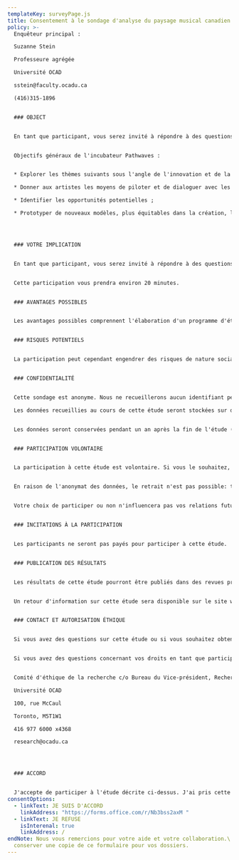 ```yaml
---
templateKey: surveyPage.js
title: Consentement à le sondage d'analyse du paysage musical canadien
policy: >-
  Enquêteur principal :

  Suzanne Stein

  Professeure agrégée

  Université OCAD

  sstein@faculty.ocadu.ca

  (416)315-1896


  ### OBJECT


  En tant que participant, vous serez invité à répondre à des questions sur les changements qui affectent le paysage musical au Canada, y compris les possibilités et les obstacles à sa participation à l'aide des technologies numériques. Cette recherche permettra d'orienter le contenu et le programme d'études de l'incubateur Pathwaves, un partenariat entre Envision Management, le Centre Phi et l'Université OCAD. Cette recherche est menée par l'Université OCAD, sous la supervision de Suzanne Stein, directrice du Super Ordinary Lab de l'Université OCAD.


  Objectifs généraux de l'incubateur Pathwaves :


  * Explorer les thèmes suivants sous l'angle de l'innovation et de la perturbation numérique, en particulier la musique enregistrée, les performances musicales en direct ainsi que leur processus créatif ;

  * Donner aux artistes les moyens de piloter et de dialoguer avec les évolutions technologiques en remettant en cause l'inégalité systémique et l'inaccessibilité des modèles actuels ;

  * Identifier les opportunités potentielles ;

  * Prototyper de nouveaux modèles, plus équitables dans la création, la production et la distribution.




  ### VOTRE IMPLICATION


  En tant que participant, vous serez invité à répondre à des questions sur les changements qui affectent le paysage musical au Canada, y compris les possibilités et les obstacles à sa participation à l'aide des technologies numériques.


  Cette participation vous prendra environ 20 minutes.


  ### AVANTAGES POSSIBLES


  Les avantages possibles comprennent l'élaboration d'un programme d'études pour l'incubateur ainsi que des recherches plus approfondies sur des sujets de préoccupation et d'intérêt. Les résultats nous aideront à mieux comprendre l'environnement changeant de l'industrie de la musique au Canada. Nous souhaitons comprendre comment les technologies peuvent aider les musiciens canadiens à expérimenter autour de la musique enregistrée, les performances musicales en direct ainsi que leur processus créatif.


  ### RISQUES POTENTIELS


  La participation peut cependant engendrer des risques de nature sociale. Ces risques comprennent le sentiment ou la possibilité d'un rabaissement de statut en raison des révélations sur les problèmes d'inclusion ou d'exclusion dans l’industrie musicale au Canada, ainsi que l'identification des inconforts potentiels liés aux technologies. Ces préoccupations sont prises en compte dans la conception de l'étude, qui est anonyme et administrée par le serveur sécurisé de l'Université OCAD. Seuls les chercheurs nommés auront accès aux données qui en ressortiront.


  ### CONFIDENTIALITÉ


  Cette sondage est anonyme. Nous ne recueillerons aucun identifiant personnel.

  Les données recueillies au cours de cette étude seront stockées sur des serveurs sécurisés de l'Université OCAD.


  Les données seront conservées pendant un an après la fin de l'étude (Mars 2023), après quoi tous les fichiers seront supprimés. L'accès à ces données sera strictement limité aux chercheurs de l'Université OCAD nommés sur ce projet : Suzanne Stein, Rebecca Black, Fran Rawlings et Ziyan Hossian.


  ### PARTICIPATION VOLONTAIRE


  La participation à cette étude est volontaire. Si vous le souhaitez, vous pouvez refuser de répondre à toute question ou de participer à tout élément de l'étude.  


  En raison de l'anonymat des données, le retrait n'est pas possible: toutes les données saisies seront conservées mais le sondage peut être interrompue, en quittant le processus quand vous le souhaitez.


  Votre choix de participer ou non n'influencera pas vos relations futures avec l'Université OCAD, le Centre Phi ou Envision Management.


  ### INCITATIONS À LA PARTICIPATION


  Les participants ne seront pas payés pour participer à cette étude.


  ### PUBLICATION DES RÉSULTATS


  Les résultats de cette étude pourront être publiés dans des revues professionnelles et présentés lors de conférences et de colloques. Dans toute publication, les données seront présentées sous forme agrégée.


  Un retour d'information sur cette étude sera disponible sur le site web d' Envision Management avec des liens vers les résultats de l'incubateur Pathwaves.


  ### CONTACT ET AUTORISATION ÉTHIQUE


  Si vous avez des questions sur cette étude ou si vous souhaitez obtenir des informations complémentaires, n'hésitez pas à nous contacter. Si vous avez des questions ultérieures sur la recherche, vous pouvez contacter la chercheuse principale Suzanne Stein en utilisant les coordonnées fournies ci-dessus. Cette étude a été examinée et a reçu l'approbation éthique du Comité d'éthique de la recherche de l'Université OCAD (numéro d'approbation du CER: 2021-48). 


  Si vous avez des questions concernant vos droits en tant que participant à cette étude, veuillez contacter:


  Comité d'éthique de la recherche c/o Bureau du Vice-président, Recherche et Innovation

  Université OCAD

  100, rue McCaul

  Toronto, M5T1W1

  416 977 6000 x4368

  research@ocadu.ca




  ### ACCORD


  J'accepte de participer à l'étude décrite ci-dessus. J'ai pris cette décision sur la base des informations que j'ai lu dans le texte d'information et de consentement.  J'ai eu l'occasion de recevoir tous les détails supplémentaires que je souhaitais sur l'étude et je comprends que je peux poser des questions dans le futur.
consentOptions:
  - linkText: JE SUIS D'ACCORD
    linkAddress: "https://forms.office.com/r/Nb3bss2axM "
  - linkText: JE REFUSE
    isInterenal: true
    linkAddress: /
endNote: Nous vous remercions pour votre aide et votre collaboration.\ Veuillez
  conserver une copie de ce formulaire pour vos dossiers.
---
```

